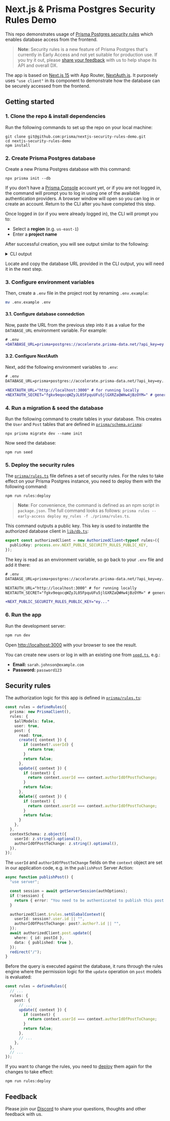 # Next.js & Prisma Postgres Security Rules Demo

This repo demonstrates usage of [Prisma Postgres security rules](https://pris.ly/security-rules-ea) which enables database access from the frontend.

> **Note**: Security rules is a new feature of Prisma Postgres that's currently in Early Access and not yet suitable for production use. If you try it out, please [share your feedback](https://pris./ly/discord) with us to help shape its API and overall DX.

The app is based on [Next.js 15](https://nextjs.org/docs) with App Router, [NextAuth.js](https://next-auth.js.org/). It purposely uses `"use client"` in its component to demonstrate how the database can be securely accessed from the frontend.

## Getting started

### 1. Clone the repo & install dependencies

Run the following commands to set up the repo on your local machine:

```
git clone git@github.com:prisma/nextjs-security-rules-demo.git
cd nextjs-security-rules-demo
npm install
```

### 2. Create Prisma Postgres database

Create a new Prisma Postgres database with this command:

```
npx prisma init --db
```

If you don't have a [Prisma Console](https://console.prisma.io/) account yet, or if you are not logged in, the command will prompt you to log in using one of the available authentication providers. A browser window will open so you can log in or create an account. Return to the CLI after you have completed this step.

Once logged in (or if you were already logged in), the CLI will prompt you to:

- Select a **region** (e.g. `us-east-1`)
- Enter a **project name**

After successful creation, you will see output similar to the following:

<details><summary>CLI output</summary>

```
Let's set up your Prisma Postgres database!
? Select your region: ap-northeast-1 - Asia Pacific (Tokyo)
? Enter a project name: testing-migration
✔ Success! Your Prisma Postgres database is ready ✅

We found an existing schema.prisma file in your current project directory.

--- Database URL ---

Connect Prisma ORM to your Prisma Postgres database with this URL:

prisma+postgres://accelerate.prisma-data.net/?api_key=...

--- Next steps ---

Go to https://pris.ly/ppg-init for detailed instructions.

1. Install and use the Prisma Accelerate extension
Prisma Postgres requires the Prisma Accelerate extension for querying. If you haven't already installed it, install it in your project:
npm install @prisma/extension-accelerate

...and add it to your Prisma Client instance:
import { withAccelerate } from "@prisma/extension-accelerate"

const prisma = new PrismaClient().$extends(withAccelerate())

2. Apply migrations
Run the following command to create and apply a migration:
npx prisma migrate dev

3. Manage your data
View and edit your data locally by running this command:
npx prisma studio

...or online in Console:
https://console.prisma.io/{workspaceId}/{projectId}/studio

4. Send queries from your app
If you already have an existing app with Prisma ORM, you can now run it and it will send queries against your newly created Prisma Postgres instance.

5. Learn more
For more info, visit the Prisma Postgres docs: https://pris.ly/ppg-docs
```

</details>

Locate and copy the database URL provided in the CLI output, you will need it in the next step. 

### 3. Configure environment variables 

Then, create a `.env` file in the project root by renaming `.env.example`:

```bash
mv .env.example .env
```

#### 3.1. Configure database connedction

Now, paste the URL from the previous step into it as a value for the `DATABASE_URL` environment variable. For example:

```diff
# .env
+DATABASE_URL=prisma+postgres://accelerate.prisma-data.net/?api_key=ey...
```

#### 3.2. Configure NextAuth

Next, add the following environment variables to `.env`:

```diff
# .env
DATABASE_URL=prisma+postgres://accelerate.prisma-data.net/?api_key=ey...

+NEXTAUTH_URL="http://localhost:3000" # for running locally
+NEXTAUTH_SECRET="fgkv9eqocqWZyJL05FpquUFu5jlGXRZaQWHw4jBzOYM=" # generate your own string in production
```

### 4. Run a migration & seed the database

Run the following command to create tables in your database. This creates the `User` and `Post` tables that are defined in [`prisma/schema.prisma`](./prisma/schema.prisma):

```
npx prisma migrate dev --name init
```

Now seed the database:

```
npm run seed
```

### 5. Deploy the security rules

The [`prisma/rules.ts`](./prisma/rules.ts) file defines a set of security rules. For the rules to take effect on your Prisma Postgres instance, you need to deploy them with the following command:

```
npm run rules:deploy
```

> **Note**: For convenience, the command is defined as an npm script in `package.json`. The full command looks as follows: `prisma rules --early-access deploy my_rules -f ./prisma/rules.ts`.

This command outputs a public key. This key is used to instantite the authorized database client in [`lib/db.ts`](./lib/db.ts):

```ts
export const authorizedClient = new AuthorizedClient<typeof rules>({
  publicKey: process.env.NEXT_PUBLIC_SECURITY_RULES_PUBLIC_KEY,
});
```

The key is read as an environment variable, so go back to your `.env` file and add it there:

```diff
# .env
DATABASE_URL=prisma+postgres://accelerate.prisma-data.net/?api_key=ey...

NEXTAUTH_URL="http://localhost:3000" # for running locally
NEXTAUTH_SECRET="fgkv9eqocqWZyJL05FpquUFu5jlGXRZaQWHw4jBzOYM=" # generate your own string in production

+NEXT_PUBLIC_SECURITY_RULES_PUBLIC_KEY="ey..."
```

### 6. Run the app

Run the development server:

```bash
npm run dev
```

Open [http://localhost:3000](http://localhost:3000) with your browser to see the result.

You can create new users or log in with an existing one from [`seed.ts`](/lib/seed.ts), e.g.:

- **Email:** `sarah.johnson@example.com`
- **Password:** `password123`

## Security rules

The authorization logic for this app is defined in [`prisma/rules.ts`](./prisma/rules.ts):

```ts
const rules = defineRules({
  prisma: new PrismaClient(),
  rules: {
    $allModels: false,
    user: true,
    post: {
      read: true,
      create({ context }) {
        if (context?.userId) {
          return true;
        }
        return false;
      },
      update({ context }) {
        if (context) {
          return context.userId === context.authorIdOfPostToChange;
        }
        return false;
      },
      delete({ context }) {
        if (context) {
          return context.userId === context.authorIdOfPostToChange;
        }
        return false;
      }
    },
  },
  contextSchema: z.object({
    userId: z.string().optional(),
    authorIdOfPostToChange: z.string().optional(),
  }),
});
```

The `userId` and `authorIdOfPostToChange` fields on the `context` object are set in our application code, e.g. in the `publishPost` Server Action:

```ts
async function publishPost() {
  "use server";

  const session = await getServerSession(authOptions);
  if (!session) {
    return { error: "You need to be authenticated to publish this post." };
  }

  authorizedClient.$rules.setGlobalContext({
    userId: session?.user.id || "",
    authorIdOfPostToChange: post?.author?.id || "",
  });
  await authorizedClient.post.update({
    where: { id: postId },
    data: { published: true },
  });
  redirect("/");
}
```

Before the query is executed against the database, it runs through the rules engine where the permission logic for the `update` operation on `post` models is evaluated:

```ts
const rules = defineRules({
  // ...
  rules: {
    post: {
      // ...
      update({ context }) {
        if (context) {
          return context.userId === context.authorIdOfPostToChange;
        }
        return false;
      },
      // ...
    },
  },
  // ...
});
```

If you want to change the rules, you need to [deploy](./package.json#L10) them again for the changes to take effect:

```
npm run rules:deploy
```

## Feedback

Please join our [Discord](https://pris./ly/discord) to share your questions, thoughts and other feedback with us.